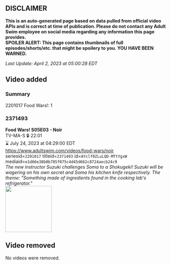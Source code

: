 ## DISCLAIMER
**This is an auto-generated page based on data pulled from official video APIs and is correct at time of publication. Please do not contact any Adult Swim employee on social media regarding any information this page provides.**  
**SPOILER ALERT: This page contains thumbnails of full episodes/shorts/etc. that might be spoilery to you. YOU HAVE BEEN WARNED.**  

_Last Update: April 2, 2023 at 05:00:28 EDT_
## Video added
### Summary
2201017 Food Wars!: 1  
### 2371493
**Food Wars! S05E03 - Noir**  
TV-MA-S 🔒 22:01  
⌛ July 24, 2023 at 04:29:00 EDT  
https://www.adultswim.com/videos/food-wars/noir  
seriesid=`2201017` titleid=`2371493` id=`AYclf0ZLuLQD-MTtYgxW` mediaid=`e1d66e38b0b785f075c4d45d662c8724aecb24c9`  
_The new instructor Suzuki challenges Soma to a Shokugeki! Suzuki will be wagering on his own secret and Soma his kitchen knife respectively. The theme: "Something made of ingredients found in the cooking lab's refrigerator."_  
<a href="https://media.cdn.adultswim.com/uploads/20230401/thumbnails/2_23411641249-FoodWarsS5Ep03Still001tiny.png"><img src="https://media.cdn.adultswim.com/uploads/20230401/thumbnails/2_23411641249-FoodWarsS5Ep03Still001tiny.png" height="144px" /></a>
## Video removed
No videos were removed.  
